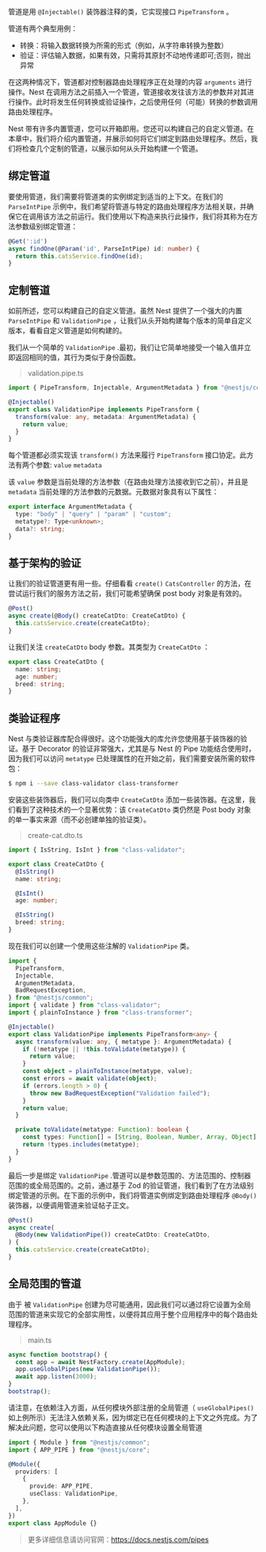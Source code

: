 管道是用 `@Injectable()` 装饰器注释的类，它实现接口 `PipeTransform` 。

管道有两个典型用例：

- 转换：将输入数据转换为所需的形式（例如，从字符串转换为整数）
- 验证：评估输入数据，如果有效，只需将其原封不动地传递即可;否则，抛出异常

在这两种情况下，管道都对控制器路由处理程序正在处理的内容 `arguments` 进行操作。Nest 在调用方法之前插入一个管道，管道接收发往该方法的参数并对其进行操作。此时将发生任何转换或验证操作，之后使用任何（可能）转换的参数调用路由处理程序。

Nest 带有许多内置管道，您可以开箱即用。您还可以构建自己的自定义管道。在本章中，我们将介绍内置管道，并展示如何将它们绑定到路由处理程序。然后，我们将检查几个定制的管道，以展示如何从头开始构建一个管道。

## 绑定管道

要使用管道，我们需要将管道类的实例绑定到适当的上下文。在我们的 `ParseIntPipe` 示例中，我们希望将管道与特定的路由处理程序方法相关联，并确保它在调用该方法之前运行。我们使用以下构造来执行此操作，我们将其称为在方法参数级别绑定管道：

```ts
@Get(':id')
async findOne(@Param('id', ParseIntPipe) id: number) {
  return this.catsService.findOne(id);
}
```

## 定制管道

如前所述，您可以构建自己的自定义管道。虽然 Nest 提供了一个强大的内置 `ParseIntPipe` 和 `ValidationPipe` ，让我们从头开始构建每个版本的简单自定义版本，看看自定义管道是如何构建的。

我们从一个简单的 `ValidationPipe` .最初，我们让它简单地接受一个输入值并立即返回相同的值，其行为类似于身份函数。

> validation.pipe.ts

```ts
import { PipeTransform, Injectable, ArgumentMetadata } from "@nestjs/common";

@Injectable()
export class ValidationPipe implements PipeTransform {
  transform(value: any, metadata: ArgumentMetadata) {
    return value;
  }
}
```

每个管道都必须实现该 `transform()` 方法来履行 `PipeTransform` 接口协定。此方法有两个参数: `value` `metadata`

该 `value` 参数是当前处理的方法参数（在路由处理方法接收到它之前），并且是 `metadata` 当前处理的方法参数的元数据。元数据对象具有以下属性：

```ts
export interface ArgumentMetadata {
  type: "body" | "query" | "param" | "custom";
  metatype?: Type<unknown>;
  data?: string;
}
```

## 基于架构的验证

让我们的验证管道更有用一些。仔细看看 `create()` `CatsController` 的方法，在尝试运行我们的服务方法之前，我们可能希望确保 post body 对象是有效的。

```ts
@Post()
async create(@Body() createCatDto: CreateCatDto) {
  this.catsService.create(createCatDto);
}
```

让我们关注 `createCatDto` body 参数。其类型为 `CreateCatDto` ：

```ts
export class CreateCatDto {
  name: string;
  age: number;
  breed: string;
}
```

## 类验证程序

Nest 与类验证器库配合得很好。这个功能强大的库允许您使用基于装饰器的验证。基于 Decorator 的验证非常强大，尤其是与 Nest 的 Pipe 功能结合使用时，因为我们可以访问 `metatype` 已处理属性的在开始之前，我们需要安装所需的软件包：

```sh
$ npm i --save class-validator class-transformer
```

安装这些装饰器后，我们可以向类中 `CreateCatDto` 添加一些装饰器。在这里，我们看到了这种技术的一个显著优势：该 `CreateCatDto` 类仍然是 Post body 对象的单一事实来源（而不必创建单独的验证类）。

> create-cat.dto.ts

```ts
import { IsString, IsInt } from "class-validator";

export class CreateCatDto {
  @IsString()
  name: string;

  @IsInt()
  age: number;

  @IsString()
  breed: string;
}
```

现在我们可以创建一个使用这些注解的 `ValidationPipe` 类。

```ts
import {
  PipeTransform,
  Injectable,
  ArgumentMetadata,
  BadRequestException,
} from "@nestjs/common";
import { validate } from "class-validator";
import { plainToInstance } from "class-transformer";

@Injectable()
export class ValidationPipe implements PipeTransform<any> {
  async transform(value: any, { metatype }: ArgumentMetadata) {
    if (!metatype || !this.toValidate(metatype)) {
      return value;
    }
    const object = plainToInstance(metatype, value);
    const errors = await validate(object);
    if (errors.length > 0) {
      throw new BadRequestException("Validation failed");
    }
    return value;
  }

  private toValidate(metatype: Function): boolean {
    const types: Function[] = [String, Boolean, Number, Array, Object];
    return !types.includes(metatype);
  }
}
```

最后一步是绑定 `ValidationPipe` .管道可以是参数范围的、方法范围的、控制器范围的或全局范围的。之前，通过基于 Zod 的验证管道，我们看到了在方法级别绑定管道的示例。在下面的示例中，我们将管道实例绑定到路由处理程序 `@Body()` 装饰器，以便调用管道来验证帖子正文。

```ts
@Post()
async create(
  @Body(new ValidationPipe()) createCatDto: CreateCatDto,
) {
  this.catsService.create(createCatDto);
}
```

## 全局范围的管道

由于 被 `ValidationPipe` 创建为尽可能通用，因此我们可以通过将它设置为全局范围的管道来实现它的全部实用性，以便将其应用于整个应用程序中的每个路由处理程序。

> main.ts

```ts
async function bootstrap() {
  const app = await NestFactory.create(AppModule);
  app.useGlobalPipes(new ValidationPipe());
  await app.listen(3000);
}
bootstrap();
```

请注意，在依赖注入方面，从任何模块外部注册的全局管道（ `useGlobalPipes()` 如上例所示）无法注入依赖关系，因为绑定已在任何模块的上下文之外完成。为了解决此问题，您可以使用以下构造直接从任何模块设置全局管道

```ts
import { Module } from "@nestjs/common";
import { APP_PIPE } from "@nestjs/core";

@Module({
  providers: [
    {
      provide: APP_PIPE,
      useClass: ValidationPipe,
    },
  ],
})
export class AppModule {}
```

> 更多详细信息请访问官网：https://docs.nestjs.com/pipes
